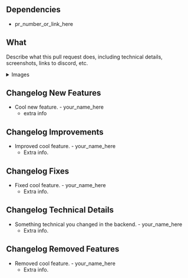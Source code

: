 <!-- remove all unused parts -->

## Dependencies
- pr_number_or_link_here

## What
Describe what this pull request does, including technical details, screenshots, links to discord, etc.

<details>
<summary>Images</summary>

<!-- drop images here -->

</details>

## Changelog New Features
+ Cool new feature. - your_name_here
    * extra info

## Changelog Improvements
+ Improved cool feature. - your_name_here
    * Extra info.

## Changelog Fixes
+ Fixed cool feature. - your_name_here
    * Extra info.

## Changelog Technical Details
+ Something technical you changed in the backend. - your_name_here
    * Extra info.

## Changelog Removed Features
+ Removed cool feature. - your_name_here
    * Extra info.

